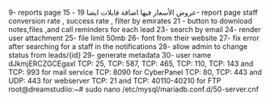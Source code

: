 9- reports page
15 - عروض الأسعار فيها اضافة فايلات ايضا
19- report page staff conversion rate , success rate , filter by emirates
21 - button to download notes,files ,and call reminders for each lead
23- search by email
24- render user attachment
25- file limit 50mb
26- font from their website
27- fix error after searching for a staff in the notifications
28- allow admin to change status from leads/{id}
29- generate metadata
30- user name
dJkmjERCZGCEgaxl
TCP: 25, TCP: 587, TCP: 465, TCP: 110, TCP: 143 and TCP: 993 for mail service
TCP: 8090 for CyberPanel
TCP: 80, TCP: 443 and UDP: 443 for webserver
TCP: 21 and TCP: 40110-40210 for FTP
root@dreamstudiio:~# sudo nano /etc/mysql/mariadb.conf.d/50-server.cnf